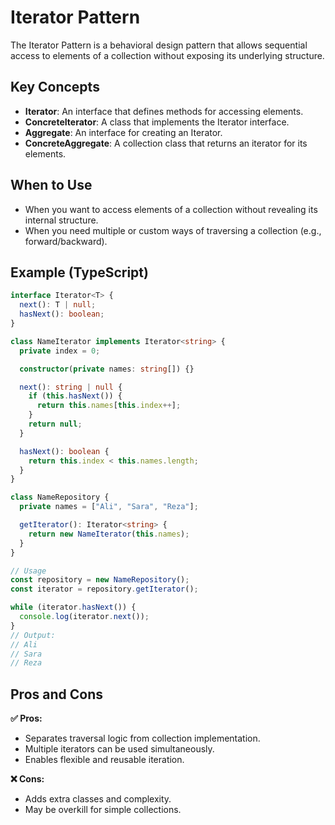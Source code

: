 # Iterator Pattern

The Iterator Pattern is a behavioral design pattern that allows sequential access to elements of a collection without exposing its underlying structure.

## Key Concepts

- **Iterator**: An interface that defines methods for accessing elements.
- **ConcreteIterator**: A class that implements the Iterator interface.
- **Aggregate**: An interface for creating an Iterator.
- **ConcreteAggregate**: A collection class that returns an iterator for its elements.

## When to Use

- When you want to access elements of a collection without revealing its internal structure.
- When you need multiple or custom ways of traversing a collection (e.g., forward/backward).

## Example (TypeScript)

```ts
interface Iterator<T> {
  next(): T | null;
  hasNext(): boolean;
}

class NameIterator implements Iterator<string> {
  private index = 0;

  constructor(private names: string[]) {}

  next(): string | null {
    if (this.hasNext()) {
      return this.names[this.index++];
    }
    return null;
  }

  hasNext(): boolean {
    return this.index < this.names.length;
  }
}

class NameRepository {
  private names = ["Ali", "Sara", "Reza"];

  getIterator(): Iterator<string> {
    return new NameIterator(this.names);
  }
}

// Usage
const repository = new NameRepository();
const iterator = repository.getIterator();

while (iterator.hasNext()) {
  console.log(iterator.next());
}
// Output:
// Ali
// Sara
// Reza
```

## Pros and Cons

**✅ Pros:**

- Separates traversal logic from collection implementation.
- Multiple iterators can be used simultaneously.
- Enables flexible and reusable iteration.

**❌ Cons:**

- Adds extra classes and complexity.
- May be overkill for simple collections.
